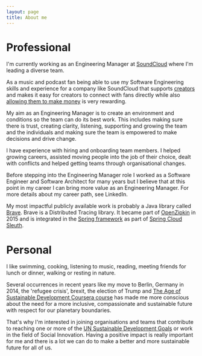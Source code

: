 ```yaml
---
layout: page
title: About me
---
```


# Professional

I'm currently working as an Engineering Manager at [SoundCloud](https://soundcloud.com) where I'm leading a diverse team.

As a music and podcast fan being able to use my Software Engineering skills and experience for a company like SoundCloud that supports [creators](https://creators.soundcloud.com) and makes it easy for creators to connect with fans directly while also [allowing them to make money](https://creators.soundcloud.com/monetization) is very rewarding. 

My aim as an Engineering Manager is to create an environment and conditions so the team can do its best work.
This includes making sure there is trust, creating clarity, listening, supporting and growing the team and the individuals and making sure the team is empowered to make decisions and drive change.

I have experience with hiring and onboarding team members. I helped growing careers, assisted moving people into the job of their choice, dealt with conflicts and helped getting teams through organisational changes. 

Before stepping into the Engineering Manager role I worked as a Software Engineer and Software Architect for many years but I believe that at this point in my career I can bring more value as an Engineering Manager. For more details about my career path, see LinkedIn.

My most impactful publicly available work is probably a Java library called [Brave][1].  Brave is a Distributed Tracing library. It became part of [OpenZipkin](../2015-07-17-brave-moved-to-openzipkin/) in 2015 and is integrated in the [Spring framework](https://spring.io) as part of [Spring Cloud Sleuth](https://cloud.spring.io/spring-cloud-sleuth/). 


# Personal

I like swimming, cooking, listening to music, reading, meeting friends for lunch or dinner, walking or resting in nature.

Several occurrences in recent years like my move to Berlin, Germany in 2014, the 'refugee crisis', brexit, the election of Trump and [The Age of Sustainable Development Coursera course](2) has made me more conscious about the need for a more inclusive, compassionate and sustainable future with respect for our planetary boundaries.  

That's why I'm interested in joining organisations and teams that contribute to reaching one or more of the [UN Sustainable Development Goals](https://www.globalgoals.org) or work in the field of Social Innovation.  Having a positive impact is really important for me and there is a lot we can do to make a better and more sustainable future for all of us.




[1]: https://github.com/openzipkin/brave
[2]: https://www.coursera.org/learn/sustainable-development

